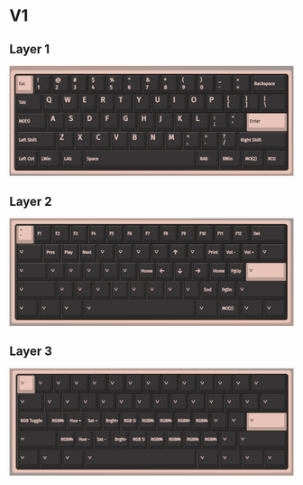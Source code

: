 # V1

## Layer 1
![Layer 0](V1/screenshots/0.png)

## Layer 2
![Layer 1](./screenshots/1.png)

## Layer 3
![Layer 2](./screenshots/2.png)